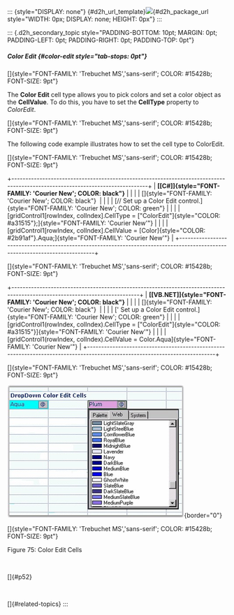 ::: {style="DISPLAY: none"}
[](ms-xhelp:///?Id=d2h_url_template){#d2h_url_template}![](!package_url!){#d2h_package_url style="WIDTH: 0px; DISPLAY: none; HEIGHT: 0px"}
:::

::: {.d2h_secondary_topic style="PADDING-BOTTOM: 10pt; MARGIN: 0pt; PADDING-LEFT: 0pt; PADDING-RIGHT: 0pt; PADDING-TOP: 0pt"}
##### Color Edit {#color-edit style="tab-stops: 0pt"}

[]{style="FONT-FAMILY: 'Trebuchet MS','sans-serif'; COLOR: #15428b; FONT-SIZE: 9pt"} 

The **Color Edit** cell type allows you to pick colors and set a color object as the **CellValue**. To do this, you have to set the **CellType** property to *ColorEdit*.

[]{style="FONT-FAMILY: 'Trebuchet MS','sans-serif'; COLOR: #15428b; FONT-SIZE: 9pt"} 

The following code example illustrates how to set the cell type to ColorEdit.

[]{style="FONT-FAMILY: 'Trebuchet MS','sans-serif'; COLOR: #15428b; FONT-SIZE: 9pt"} 

+------------------------------------------------------------------------------------------------------------------------------+
| **[\[C#\]]{style="FONT-FAMILY: 'Courier New'; COLOR: black"}**                                                               |
|                                                                                                                              |
| []{style="FONT-FAMILY: 'Courier New'; COLOR: black"}                                                                         |
|                                                                                                                              |
| [// Set up a Color Edit control.]{style="FONT-FAMILY: 'Courier New'; COLOR: green"}                                          |
|                                                                                                                              |
| [gridControl1\[rowIndex, colIndex\].CellType = [\"ColorEdit\"]{style="COLOR: #a31515"};]{style="FONT-FAMILY: 'Courier New'"} |
|                                                                                                                              |
| [gridControl1\[rowIndex, colIndex\].CellValue = [Color]{style="COLOR: #2b91af"}.Aqua;]{style="FONT-FAMILY: 'Courier New'"}   |
+------------------------------------------------------------------------------------------------------------------------------+

[]{style="FONT-FAMILY: 'Trebuchet MS','sans-serif'; COLOR: #15428b; FONT-SIZE: 9pt"} 

+---------------------------------------------------------------------------------------------------------------------------+
| **[\[VB.NET\]]{style="FONT-FAMILY: 'Courier New'; COLOR: black"}**                                                        |
|                                                                                                                           |
| []{style="FONT-FAMILY: 'Courier New'; COLOR: black"}                                                                      |
|                                                                                                                           |
| [\' Set up a Color Edit control.]{style="FONT-FAMILY: 'Courier New'; COLOR: green"}                                       |
|                                                                                                                           |
| [gridControl1(rowIndex, colIndex).CellType = [\"ColorEdit\"]{style="COLOR: #a31515"}]{style="FONT-FAMILY: 'Courier New'"} |
|                                                                                                                           |
| [gridControl1(rowIndex, colIndex).CellValue = Color.Aqua]{style="FONT-FAMILY: 'Courier New'"}                             |
+---------------------------------------------------------------------------------------------------------------------------+

[]{style="FONT-FAMILY: 'Trebuchet MS','sans-serif'; COLOR: #15428b; FONT-SIZE: 9pt"} 

![](ImagesExt/image91_81.jpg){border="0"}

[]{style="FONT-FAMILY: 'Trebuchet MS','sans-serif'; COLOR: #15428b; FONT-SIZE: 9pt"} 

Figure 75: Color Edit Cells

 

[]{#p52} 

 

[]{#related-topics}
:::
